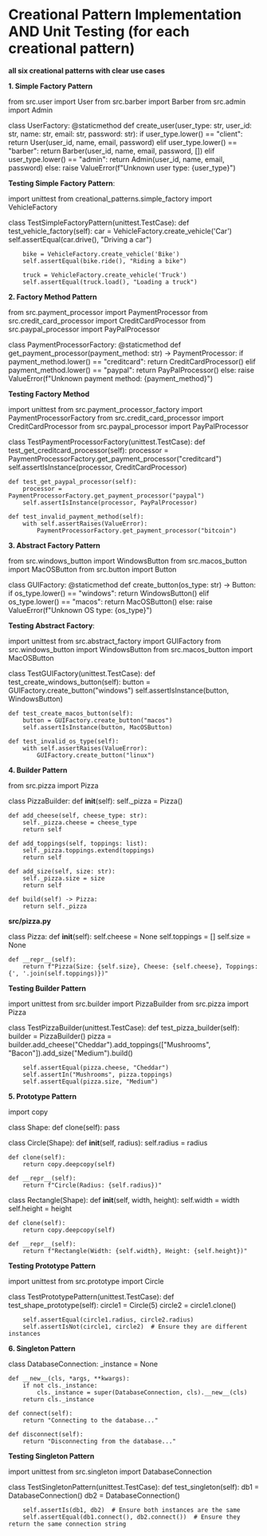 # Creational Pattern Implementation AND Unit Testing (for each creational pattern)

**all six creational patterns with clear use cases**

**1. Simple Factory Pattern**

from src.user import User
from src.barber import Barber
from src.admin import Admin

class UserFactory:
    @staticmethod
    def create_user(user_type: str, user_id: str, name: str, email: str, password: str):
        if user_type.lower() == "client":
            return User(user_id, name, email, password)
        elif user_type.lower() == "barber":
            return Barber(user_id, name, email, password, [])
        elif user_type.lower() == "admin":
            return Admin(user_id, name, email, password)
        else:
            raise ValueError(f"Unknown user type: {user_type}")

**Testing Simple Factory Pattern**:

import unittest
from creational_patterns.simple_factory import VehicleFactory

class TestSimpleFactoryPattern(unittest.TestCase):
    def test_vehicle_factory(self):
        car = VehicleFactory.create_vehicle('Car')
        self.assertEqual(car.drive(), "Driving a car")

        bike = VehicleFactory.create_vehicle('Bike')
        self.assertEqual(bike.ride(), "Riding a bike")

        truck = VehicleFactory.create_vehicle('Truck')
        self.assertEqual(truck.load(), "Loading a truck")



**2. Factory Method Pattern**

from src.payment_processor import PaymentProcessor
from src.credit_card_processor import CreditCardProcessor
from src.paypal_processor import PayPalProcessor

class PaymentProcessorFactory:
    @staticmethod
    def get_payment_processor(payment_method: str) -> PaymentProcessor:
        if payment_method.lower() == "creditcard":
            return CreditCardProcessor()
        elif payment_method.lower() == "paypal":
            return PayPalProcessor()
        else:
            raise ValueError(f"Unknown payment method: {payment_method}")

**Testing Factory Method**

import unittest
from src.payment_processor_factory import PaymentProcessorFactory
from src.credit_card_processor import CreditCardProcessor
from src.paypal_processor import PayPalProcessor

class TestPaymentProcessorFactory(unittest.TestCase):
    def test_get_creditcard_processor(self):
        processor = PaymentProcessorFactory.get_payment_processor("creditcard")
        self.assertIsInstance(processor, CreditCardProcessor)

    def test_get_paypal_processor(self):
        processor = PaymentProcessorFactory.get_payment_processor("paypal")
        self.assertIsInstance(processor, PayPalProcessor)

    def test_invalid_payment_method(self):
        with self.assertRaises(ValueError):
            PaymentProcessorFactory.get_payment_processor("bitcoin")


**3. Abstract Factory Pattern**

 
from src.windows_button import WindowsButton
from src.macos_button import MacOSButton
from src.button import Button

class GUIFactory:
    @staticmethod
    def create_button(os_type: str) -> Button:
        if os_type.lower() == "windows":
            return WindowsButton()
        elif os_type.lower() == "macos":
            return MacOSButton()
        else:
            raise ValueError(f"Unknown OS type: {os_type}")


**Testing Abstract Factory**:

import unittest
from src.abstract_factory import GUIFactory
from src.windows_button import WindowsButton
from src.macos_button import MacOSButton

class TestGUIFactory(unittest.TestCase):
    def test_create_windows_button(self):
        button = GUIFactory.create_button("windows")
        self.assertIsInstance(button, WindowsButton)

    def test_create_macos_button(self):
        button = GUIFactory.create_button("macos")
        self.assertIsInstance(button, MacOSButton)

    def test_invalid_os_type(self):
        with self.assertRaises(ValueError):
            GUIFactory.create_button("linux")

**4. Builder Pattern**

from src.pizza import Pizza

class PizzaBuilder:
    def __init__(self):
        self._pizza = Pizza()

    def add_cheese(self, cheese_type: str):
        self._pizza.cheese = cheese_type
        return self

    def add_toppings(self, toppings: list):
        self._pizza.toppings.extend(toppings)
        return self

    def add_size(self, size: str):
        self._pizza.size = size
        return self

    def build(self) -> Pizza:
        return self._pizza

**src/pizza.py**

class Pizza:
    def __init__(self):
        self.cheese = None
        self.toppings = []
        self.size = None

    def __repr__(self):
        return f"Pizza(Size: {self.size}, Cheese: {self.cheese}, Toppings: {', '.join(self.toppings)})"

**Testing Builder Pattern**

import unittest
from src.builder import PizzaBuilder
from src.pizza import Pizza

class TestPizzaBuilder(unittest.TestCase):
    def test_pizza_builder(self):
        builder = PizzaBuilder()
        pizza = builder.add_cheese("Cheddar").add_toppings(["Mushrooms", "Bacon"]).add_size("Medium").build()
        
        self.assertEqual(pizza.cheese, "Cheddar")
        self.assertIn("Mushrooms", pizza.toppings)
        self.assertEqual(pizza.size, "Medium")


**5. Prototype Pattern**

import copy

class Shape:
    def clone(self):
        pass

class Circle(Shape):
    def __init__(self, radius):
        self.radius = radius

    def clone(self):
        return copy.deepcopy(self)

    def __repr__(self):
        return f"Circle(Radius: {self.radius})"

class Rectangle(Shape):
    def __init__(self, width, height):
        self.width = width
        self.height = height

    def clone(self):
        return copy.deepcopy(self)

    def __repr__(self):
        return f"Rectangle(Width: {self.width}, Height: {self.height})"


**Testing Prototype Pattern**

import unittest
from src.prototype import Circle

class TestPrototypePattern(unittest.TestCase):
    def test_shape_prototype(self):
        circle1 = Circle(5)
        circle2 = circle1.clone()
        
        self.assertEqual(circle1.radius, circle2.radius)
        self.assertIsNot(circle1, circle2)  # Ensure they are different instances

**6. Singleton Pattern**

class DatabaseConnection:
    _instance = None

    def __new__(cls, *args, **kwargs):
        if not cls._instance:
            cls._instance = super(DatabaseConnection, cls).__new__(cls)
        return cls._instance

    def connect(self):
        return "Connecting to the database..."

    def disconnect(self):
        return "Disconnecting from the database..."

**Testing Singleton Pattern**

import unittest
from src.singleton import DatabaseConnection

class TestSingletonPattern(unittest.TestCase):
    def test_singleton(self):
        db1 = DatabaseConnection()
        db2 = DatabaseConnection()

        self.assertIs(db1, db2)  # Ensure both instances are the same
        self.assertEqual(db1.connect(), db2.connect())  # Ensure they return the same connection string

